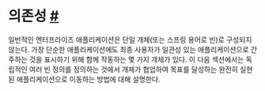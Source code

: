 # 의존성 [#](https://docs.spring.io/spring-framework/reference/core/beans/dependencies.html)

일반적인 엔터프라이즈 애플리케이션은 단일 개체(또는 스프링 용어로 빈)로 구성되지 않는다. 가장 단순한 애플리케이션에도 최종 사용자가 일관성 있는 애플리케이션으로 간주하는 것을 표시하기 위해 함께 작동하는 몇 가지 개체가 있다. 이 다음 섹션에서는 독립적인 여러 빈 정의를 정의하는 것에서 개체가 협업하여 목표를 달성하는 완전히 실현된 애플리케이션으로 이동하는 방법에 대해 설명한다.